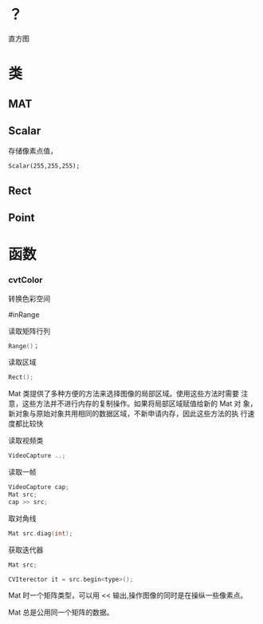 # ？

直方图

# 类

## MAT

## Scalar

存储像素点值，

```
Scalar(255,255,255);
```





## Rect



## Point





# 函数

### cvtColor

转换色彩空间



#inRange



读取矩阵行列

```c++
Range()；
```

读取区域

```c++
Rect();
```



Mat 类提供了多种方便的方法来选择图像的局部区域。使用这些方法时需要 注意，这些方法并不进行内存的复制操作。如果将局部区域赋值给新的 Mat 对 象，新对象与原始对象共用相同的数据区域，不新申请内存，因此这些方法的执 行速度都比较快



读取视频类

```c++
VideoCapture ..;
```



读取一帧

```c++
VideoCapture cap;
Mat src;
cap >> src;
```



取对角线

```c++
Mat src.diag(int);
```



获取迭代器

```c++
Mat src;

CVIterector it = src.begin<type>();
```



Mat 时一个矩阵类型，可以用 << 输出,操作图像的同时是在操纵一些像素点。

Mat 总是公用同一个矩阵的数据。

